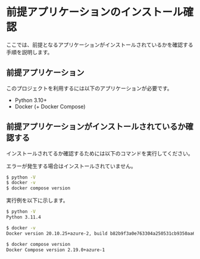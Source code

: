 # 前提アプリケーションのインストール確認

ここでは、前提となるアプリケーションがインストールされているかを確認する手順を説明します。

## 前提アプリケーション

このプロジェクトを利用するには以下のアプリケーションが必要です。

- Python 3.10+
- Docker (+ Docker Compose)

## 前提アプリケーションがインストールされているか確認する

インストールされてるか確認するためには以下のコマンドを実行してください。

エラーが発生する場合はインストールされていません。

```bash
$ python -V
$ docker -v
$ docker compose version
```

実行例を以下に示します。

```bash
$ python -V
Python 3.11.4

$ docker -v
Docker version 20.10.25+azure-2, build b82b9f3a0e763304a250531cb9350aa6d93723c9

$ docker compose version
Docker Compose version 2.19.0+azure-1
```
